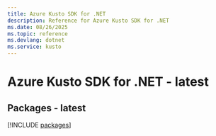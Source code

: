 ```yaml
---
title: Azure Kusto SDK for .NET
description: Reference for Azure Kusto SDK for .NET
ms.date: 08/26/2025
ms.topic: reference
ms.devlang: dotnet
ms.service: kusto
---
```

# Azure Kusto SDK for .NET - latest
## Packages - latest
[!INCLUDE [packages](kusto-index.md)]